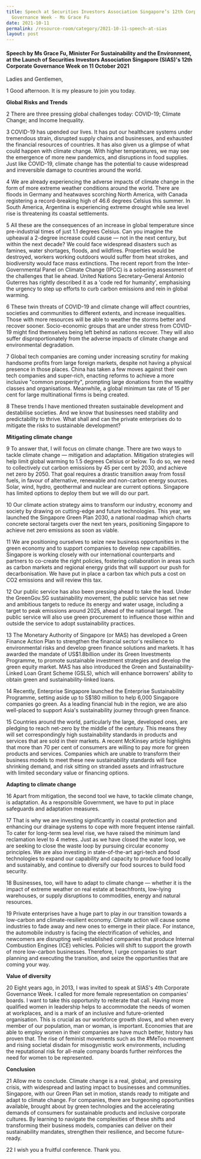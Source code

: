```yaml
---
title: Speech at Securities Investors Association Singapore’s 12th Corporate
  Governance Week - Ms Grace Fu
date: 2021-10-11
permalink: /resource-room/category/2021-10-11-speech-at-sias
layout: post
---
```


#### Speech by Ms Grace Fu, Minister For Sustainability and the Environment, at the Launch of Securities Investors Association Singapore (SIAS)&#39;s 12th Corporate Governance Week on 11 October 2021

Ladies and Gentlemen,

1 Good afternoon. It is my pleasure to join you today.

**Global Risks and Trends**

2 There are three pressing global challenges today: COVID-19; Climate Change; and Income Inequality.

3 COVID-19 has upended our lives. It has put our healthcare systems under tremendous strain, disrupted supply chains and businesses, and exhausted the financial resources of countries. It has also given us a glimpse of what could happen with climate change. With higher temperatures, we may see the emergence of more new pandemics, and disruptions in food supplies. Just like COVID-19, climate change has the potential to cause widespread and irreversible damage to countries around the world.

4 We are already experiencing the adverse impacts of climate change in the form of more extreme weather conditions around the world. There are floods in Germany and heatwaves scorching North America, with Canada registering a record-breaking high of 46.6 degrees Celsius this summer. In South America, Argentina is experiencing extreme drought while sea level rise is threatening its coastal settlements.

5 All these are the consequences of an increase in global temperature since pre-industrial times of just 1.1 degrees Celsius. Can you imagine the upheaval a 2-degree increase could cause — not in the next century, but within the next decade? We could face widespread disasters such as famines, water shortages, floods, and wildfires. Properties would be destroyed, workers working outdoors would suffer from heat strokes, and biodiversity would face mass extinctions. The recent report from the Inter-Governmental Panel on Climate Change (IPCC) is a sobering assessment of the challenges that lie ahead. United Nations Secretary-General Antonio Guterres has rightly described it as a &#39;code red for humanity&#39;, emphasising the urgency to step up efforts to curb carbon emissions and rein in global warming.

6 These twin threats of COVID-19 and climate change will affect countries, societies and communities to different extents, and increase inequalities. Those with more resources will be able to weather the storms better and recover sooner. Socio-economic groups that are under stress from COVID-19 might find themselves being left behind as nations recover. They will also suffer disproportionately from the adverse impacts of climate change and environmental degradation.

7 Global tech companies are coming under increasing scrutiny for making handsome profits from large foreign markets, despite not having a physical presence in those places. China has taken a few moves against their own tech companies and super-rich, enacting reforms to achieve a more inclusive &quot;common prosperity&quot;, prompting large donations from the wealthy classes and organisations. Meanwhile, a global minimum tax rate of 15 per cent for large multinational firms is being created.

8 These trends I have mentioned threaten sustainable development and destabilise societies. And we know that businesses need stability and predictability to thrive. What shall and can the private enterprises do to mitigate the risks to sustainable development?

**Mitigating climate change**

9 To answer that, I will focus on climate change. There are two ways to tackle climate change — mitigation and adaptation. Mitigation strategies will help limit global warming to 1.5 degrees Celsius or below. To do so, we need to collectively cut carbon emissions by 45 per cent by 2030, and achieve net zero by 2050. That goal requires a drastic transition away from fossil fuels, in favour of alternative, renewable and non-carbon energy sources. Solar, wind, hydro, geothermal and nuclear are current options. Singapore has limited options to deploy them but we will do our part.

10 Our climate action strategy aims to transform our industry, economy and society by drawing on cutting-edge and future technologies. This year, we launched the Singapore Green Plan 2030, a national roadmap which charts concrete sectoral targets over the next ten years, positioning Singapore to achieve net zero emissions as soon as viable.

11 We are positioning ourselves to seize new business opportunities in the green economy and to support companies to develop new capabilities. Singapore is working closely with our international counterparts and partners to co-create the right policies, fostering collaboration in areas such as carbon markets and regional energy grids that will support our push for decarbonisation. We have put in place a carbon tax which puts a cost on CO2 emissions and will review this tax.

12 Our public service has also been pressing ahead to take the lead. Under the GreenGov.SG sustainability movement, the public service has set new and ambitious targets to reduce its energy and water usage, including a target to peak emissions around 2025, ahead of the national target. The public service will also use green procurement to influence those within and outside the service to adopt sustainability practices.

13 The Monetary Authority of Singapore (or MAS) has developed a Green Finance Action Plan to strengthen the financial sector&#39;s resilience to environmental risks and develop green finance solutions and markets. It has awarded the mandate of US$1.8billion under its Green Investments Programme, to promote sustainable investment strategies and develop the green equity market. MAS has also introduced the Green and Sustainability-Linked Loan Grant Scheme (GSLS), which will enhance borrowers&#39; ability to obtain green and sustainability-linked loans.

14 Recently, Enterprise Singapore launched the Enterprise Sustainability Programme, setting aside up to S$180 million to help 6,000 Singapore companies go green. As a leading financial hub in the region, we are also well-placed to support Asia&#39;s sustainability journey through green finance.

15 Countries around the world, particularly the large, developed ones, are pledging to reach net-zero by the middle of the century. This means they will set correspondingly high sustainability standards in products and services that are sold in their markets. A recent McKinsey article highlights that more than 70 per cent of consumers are willing to pay more for green products and services. Companies which are unable to transform their business models to meet these new sustainability standards will face shrinking demand, and risk sitting on stranded assets and infrastructure with limited secondary value or financing options.

**Adapting to climate change**

16 Apart from mitigation, the second tool we have, to tackle climate change, is adaptation. As a responsible Government, we have to put in place safeguards and adaptation measures.

17 That is why we are investing significantly in coastal protection and enhancing our drainage systems to cope with more frequent intense rainfall. To cater for long-term sea level rise, we have raised the minimum land reclamation level to 4 metres. Just as we have closed the water loop, we are seeking to close the waste loop by pursuing circular economy principles. We are also investing in state-of-the-art agri-tech and food technologies to expand our capability and capacity to produce food locally and sustainably, and continue to diversify our food sources to build food security.

18 Businesses, too, will have to adapt to climate change — whether it is the impact of extreme weather on real estate at beachfronts, low-lying warehouses, or supply disruptions to commodities, energy and natural resources.

19 Private enterprises have a huge part to play in our transition towards a low-carbon and climate-resilient economy. Climate action will cause some industries to fade away and new ones to emerge in their place. For instance, the automobile industry is facing the electrification of vehicles, and newcomers are disrupting well-established companies that produce Internal Combustion Engines (ICE) vehicles. Policies will shift to support the growth of more low-carbon businesses. Therefore, I urge companies to start planning and executing the transition, and seize the opportunities that are coming your way.

**Value of diversity**

20 Eight years ago, in 2013, I was invited to speak at SIAS&#39;s 4th Corporate Governance Week. I called for more female representation on companies&#39; boards. I want to take this opportunity to reiterate that call. Having more qualified women in leadership helps to accommodate the needs of women at workplaces, and is a mark of an inclusive and future-oriented organisation. This is crucial as our workforce growth slows, and when every member of our population, man or woman, is important. Economies that are able to employ women in their companies are have much better, history has proven that. The rise of feminist movements such as the #MeToo movement and rising societal disdain for misogynistic work environments, including the reputational risk for all-male company boards further reinforces the need for women to be represented.

**Conclusion**

21 Allow me to conclude. Climate change is a real, global, and pressing crisis, with widespread and lasting impact to businesses and communities. Singapore, with our Green Plan set in motion, stands ready to mitigate and adapt to climate change. For companies, there are burgeoning opportunities available, brought about by green technologies and the accelerating demands of consumers for sustainable products and inclusive corporate cultures. By learning to navigate the complexities of these shifts and transforming their business models, companies can deliver on their sustainability mandates, strengthen their resilience, and become future-ready.

22 I wish you a fruitful conference. Thank you.